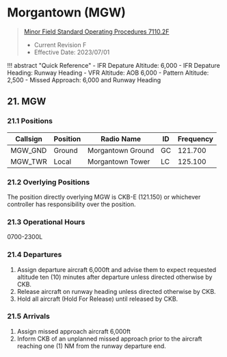 # Morgantown (MGW)
> [Minor Field Standard Operating Procedures 7110.2F](../../authority-sections/7110.2F-authority.md)
> - Current Revision F
> - Effective Date: 2023/07/01

!!! abstract "Quick Reference"
    - IFR Depature Altitude: 6,000
    - IFR Depature Heading: Runway Heading
    - VFR Altitude: AOB 6,000
    - Pattern Altitude: 2,500
    - Missed Approach: 6,000 and Runway Heading

## 21. MGW

### 21.1 Positions
| Callsign | Position | Radio Name | ID | Frequency |
| -- | -- | -- | -- | -- |
| MGW_GND | Ground |  Morgantown Ground | GC | 121.700 |
| MGW_TWR | Local |  Morgantown Tower | LC | 125.100 |

### 21.2 Overlying Positions
The position directly overlying MGW is CKB-E (121.150) or whichever controller has responsibility over the position.

### 21.3 Operational Hours
0700-2300L

### 21.4 Departures
1. Assign departure aircraft 6,000ft and advise them to expect requested altitude ten (10) minutes after departure unless directed otherwise by CKB.
2. Release aircraft on runway heading unless directed otherwise by CKB.
3. Hold all aircraft (Hold For Release) until released by CKB.

### 21.5 Arrivals
1. Assign missed approach aircraft 6,000ft
2. Inform CKB of an unplanned missed approach prior to the aircraft reaching one (1) NM from the runway departure end.